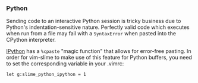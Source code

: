 
### Python

Sending code to an interactive Python session is tricky business due to
Python's indentation-sensitive nature. Perfectly valid code which executes when
run from a file may fail with a `SyntaxError` when pasted into the CPython
interpreter.

[IPython](http://ipython.org/) has a `%cpaste` "magic function" that allows for
error-free pasting. In order for vim-slime to make use of this feature for
Python buffers, you need to set the corresponding variable in your .vimrc:

    let g:slime_python_ipython = 1

